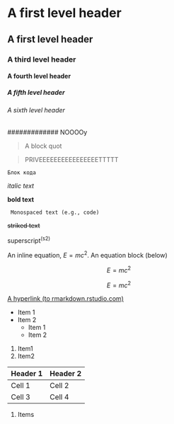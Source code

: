 ﻿# A first level header
## A first level header
### A third level header
#### A fourth level header
##### A fifth level header
###### A sixth level header
############# NOOOOy
> A block quot

>PRIVEEEEEEEEEEEEEEEETTTTT

```
Блок кода
```

_italic text_

__bold text__

` Monospaced text (e.g., code)`

~~striked text~~

superscript<sup>(s2)</sup>

An inline equation, $E=mc^2$. An equation block (below) 

$$E=mc^2$$

$$E=mc^2$$

[A hyperlink (to rmarkdown.rstudio.com)](http://rmarkdown.rstudio.com/)

- Item 1
- Item 2
   - Item 1
   - Item 2
1. Item1 
2. Item2
    
| **Header 1** | **Header 2** |
| -----------  | -----------  |
| Cell  1      | Cell  2     |
| Cell  3      | Cell  4     |
1. Items
